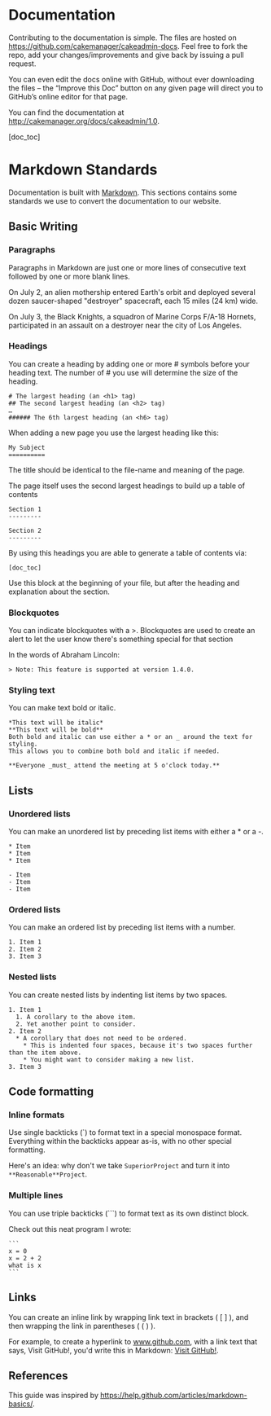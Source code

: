 Documentation
=============

Contributing to the documentation is simple. The files are hosted on https://github.com/cakemanager/cakeadmin-docs. 
Feel free to fork the repo, add your changes/improvements and give back by issuing a pull request. 

You can even edit the docs online with GitHub, without ever downloading the files – the “Improve this Doc” button on any given page will direct you to GitHub’s online editor for that page.

You can find the documentation at http://cakemanager.org/docs/cakeadmin/1.0.

[doc_toc]

Markdown Standards
==================

Documentation is built with [Markdown](http://en.wikipedia.org/wiki/Markdown). This sections contains some standards we use to convert the documentation to our website.

Basic Writing
-------------

### Paragraphs

Paragraphs in Markdown are just one or more lines of consecutive text followed by one or more blank lines.

On July 2, an alien mothership entered Earth's orbit and deployed several dozen saucer-shaped "destroyer" spacecraft, each 15 miles (24 km) wide.

On July 3, the Black Knights, a squadron of Marine Corps F/A-18 Hornets, participated in an assault on a destroyer near the city of Los Angeles.

### Headings

You can create a heading by adding one or more # symbols before your heading text. The number of # you use will determine the size of the heading.

	# The largest heading (an <h1> tag)
	## The second largest heading (an <h2> tag)
	…
	###### The 6th largest heading (an <h6> tag)

When adding a new page you use the largest heading like this:

	My Subject
	==========
	
The title should be identical to the file-name and meaning of the page.

The page itself uses the second largest headings to build up a table of contents

	Section 1
	---------
	
	Section 2
	---------

By using this headings you are able to generate a table of contents via:

	[doc_toc]
	
Use this block at the beginning of your file, but after the heading and explanation about the section.

### Blockquotes

You can indicate blockquotes with a >. Blockquotes are used to create an alert to let the user know there's something special for that section

In the words of Abraham Lincoln:

	> Note: This feature is supported at version 1.4.0.


### Styling text

You can make text bold or italic.

	*This text will be italic*
	**This text will be bold**
	Both bold and italic can use either a * or an _ around the text for styling. 
	This allows you to combine both bold and italic if needed.

	**Everyone _must_ attend the meeting at 5 o'clock today.**


Lists
-----

### Unordered lists

You can make an unordered list by preceding list items with either a * or a -.

	* Item
	* Item
	* Item

	- Item
	- Item
	- Item
	
### Ordered lists

You can make an ordered list by preceding list items with a number.

	1. Item 1
	2. Item 2
	3. Item 3
	
### Nested lists

You can create nested lists by indenting list items by two spaces.

	1. Item 1
	  1. A corollary to the above item.
	  2. Yet another point to consider.
	2. Item 2
	  * A corollary that does not need to be ordered.
		* This is indented four spaces, because it's two spaces further than the item above.
		* You might want to consider making a new list.
	3. Item 3

Code formatting
---------------

### Inline formats

Use single backticks (`) to format text in a special monospace format. Everything within the backticks appear as-is, 
with no other special formatting.

Here's an idea: why don't we take `SuperiorProject` and turn it into `**Reasonable**Project`.

### Multiple lines

You can use triple backticks (```) to format text as its own distinct block.

Check out this neat program I wrote:

	```
	x = 0
	x = 2 + 2
	what is x
	```
	
Links
-----

You can create an inline link by wrapping link text in brackets ( [ ] ), 
and then wrapping the link in parentheses ( ( ) ).

For example, to create a hyperlink to www.github.com, with a link text that says, Visit GitHub!, you'd write this in 
Markdown: [Visit GitHub!](www.github.com).

References
----------

This guide was inspired by https://help.github.com/articles/markdown-basics/.
